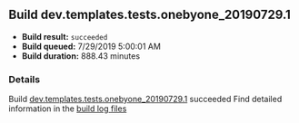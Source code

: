 ## Build dev.templates.tests.onebyone_20190729.1
- **Build result:** `succeeded`
- **Build queued:** 7/29/2019 5:00:01 AM
- **Build duration:** 888.43 minutes
### Details
Build [dev.templates.tests.onebyone_20190729.1](https://winappstudio.visualstudio.com/web/build.aspx?pcguid=a4ef43be-68ce-4195-a619-079b4d9834c2&builduri=vstfs%3a%2f%2f%2fBuild%2fBuild%2f29944) succeeded
Find detailed information in the [build log files](https://uwpctdiags.blob.core.windows.net/buildlogs/dev.templates.tests.onebyone_20190729.1_logs.zip)
